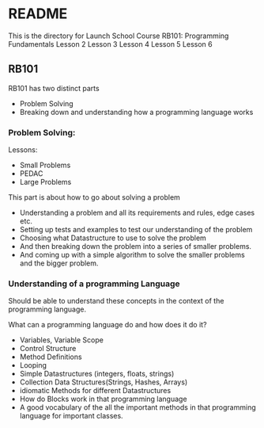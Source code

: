 # README #

This is the directory for Launch School Course RB101: Programming Fundamentals
Lesson 2 
Lesson 3
Lesson 4
Lesson 5
Lesson 6

## RB101

RB101 has two distinct parts
- Problem Solving
- Breaking down and understanding how a programming language works

### Problem Solving:

Lessons:

- Small Problems
- PEDAC
- Large Problems

This part is about how to go about solving a problem
- Understanding a problem and all its requirements and rules, edge cases etc.
- Setting up tests and examples to test our understanding of the problem
- Choosing what Datastructure to use to solve the problem
- And then breaking down the problem into a series of smaller problems.
- And coming up with a simple algorithm to solve the smaller problems and the bigger problem.

### Understanding of a programming Language

Should be able to understand these concepts in the context of the programming language.

What can a programming language do and how does it do it?

- Variables, Variable Scope
- Control Structure
- Method Definitions
- Looping
- Simple Datastructures (integers, floats, strings)
- Collection Data Structures(Strings, Hashes, Arrays)
- idiomatic Methods for different Datastructures
- How do Blocks work in that programming language
- A good vocabulary of the all the important methods in that programming language for important classes.